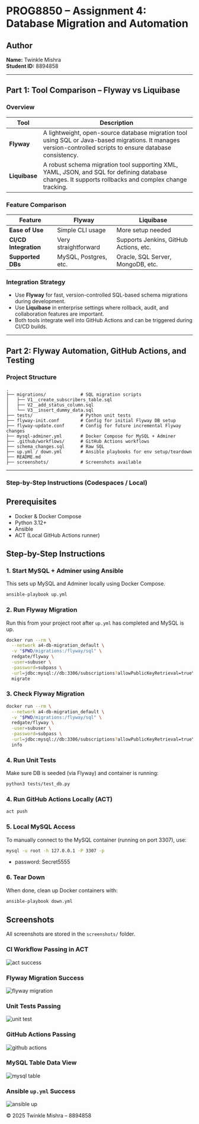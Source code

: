 
# PROG8850 – Assignment 4: Database Migration and Automation

## Author
**Name:** Twinkle Mishra  
**Student ID:** 8894858

---

## Part 1: Tool Comparison – Flyway vs Liquibase

### Overview

| Tool        | Description |
|-------------|-------------|
| **Flyway**   | A lightweight, open-source database migration tool using SQL or Java-based migrations. It manages version-controlled scripts to ensure database consistency. |
| **Liquibase** | A robust schema migration tool supporting XML, YAML, JSON, and SQL for defining database changes. It supports rollbacks and complex change tracking. |

### Feature Comparison

| Feature               | Flyway            | Liquibase        |
|------------------------|-------------------|------------------|
| **Ease of Use**        | Simple CLI usage  | More setup needed |
| **CI/CD Integration**  | Very straightforward | Supports Jenkins, GitHub Actions, etc. |
| **Supported DBs**      | MySQL, Postgres, etc. | Oracle, SQL Server, MongoDB, etc. |

### Integration Strategy

- Use **Flyway** for fast, version-controlled SQL-based schema migrations during development.
- Use **Liquibase** in enterprise settings where rollback, audit, and collaboration features are important.
- Both tools integrate well into GitHub Actions and can be triggered during CI/CD builds.

---

## Part 2: Flyway Automation, GitHub Actions, and Testing

### Project Structure

```
.
├── migrations/             # SQL migration scripts
│   ├── V1__create_subscribers_table.sql
│   ├── V2__add_status_column.sql
│   └── V3__insert_dummy_data.sql                
├── tests/                  # Python unit tests
├── flyway-init.conf        # Config for initial Flyway DB setup
├── flyway-update.conf      # Config for future incremental Flyway changes
├── mysql-adminer.yml       # Docker Compose for MySQL + Adminer
├── .github/workflows/      # GitHub Actions workflows
├── schema_changes.sql      # Raw SQL 
├── up.yml / down.yml       # Ansible playbooks for env setup/teardown
├── README.md
├── screenshots/            # Screenshots available
```

---

### Step-by-Step Instructions (Codespaces / Local)
## Prerequisites

- Docker & Docker Compose
- Python 3.12+
- Ansible
- ACT (Local GitHub Actions runner)

## Step-by-Step Instructions

### 1. Start MySQL + Adminer using Ansible

This sets up MySQL and Adminer locally using Docker Compose.

```bash
ansible-playbook up.yml
```

### 2. Run Flyway Migration

Run this from your project root after `up.yml` has completed and MySQL is up.

```bash
docker run --rm \
  --network a4-db-migration_default \
  -v "$PWD/migrations:/flyway/sql" \
  redgate/flyway \
  -user=subuser \
  -password=subpass \
  -url=jdbc:mysql://db:3306/subscriptions?allowPublicKeyRetrieval=true\&useSSL=false \
  migrate
```
### 3. Check Flyway Migration

```bash
docker run --rm \
  --network a4-db-migration_default \
  -v "$PWD/migrations:/flyway/sql" \
  redgate/flyway \
  -user=subuser \
  -password=subpass \
  -url=jdbc:mysql://db:3306/subscriptions?allowPublicKeyRetrieval=true\&useSSL=false \
  info
```
### 4. Run Unit Tests

Make sure DB is seeded (via Flyway) and container is running:

```bash
python3 tests/test_db.py
```

### 4. Run GitHub Actions Locally (ACT)

```bash
act push
```

### 5. Local MySQL Access

To manually connect to the MySQL container (running on port 3307), use:

```bash
mysql -u root -h 127.0.0.1 -P 3307 -p
```
- password: Secret5555

### 6. Tear Down

When done, clean up Docker containers with:

```bash
ansible-playbook down.yml
```

## Screenshots

All screenshots are stored in the `screenshots/` folder.

### CI Workflow Passing in ACT
![act success](screenshots/2_act_local_ci_success.png)

### Flyway Migration Success
![flyway migration](screenshots/3_flyway_info.png)

### Unit Tests Passing
![unit test](screenshots/5_unit_tests_local_pass.png)

### GitHub Actions Passing
![github actions](screenshots/1_github_actions_success.png)

### MySQL Table Data View
![mysql table](screenshots/4_mysql_table_data.png)

### Ansible `up.yml` Success
![ansible up](screenshots/6_ansible_up_success.png)


© 2025 Twinkle Mishra – 8894858
